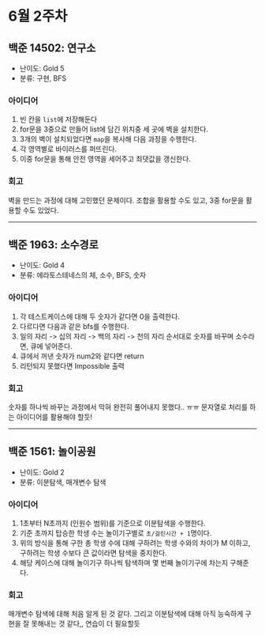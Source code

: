 # 6월 2주차
## 백준 14502: 연구소
- 난이도: Gold 5
- 분류: 구현, BFS

### 아이디어
1. 빈 칸을 `list`에 저장해둔다
2. for문을 3중으로 만들어 list에 담긴 위치중 세 곳에 벽을 설치한다.
3. 3개의 벽이 설치되었다면 `map`을 복사해 다음 과정을 수행한다.
4. 각 영역별로 바이러스를 퍼뜨린다.
5. 이중 for문을 통해 안전 영역을 세어주고 최댓값을 갱신한다.

### 회고
벽을 만드는 과정에 대해 고민했던 문제이다. 조합을 활용할 수도 있고, 3중 for문을 활용할 수도 있었다.

___
## 백준 1963: 소수경로
- 난이도: Gold 4
- 분류: 에라토스테네스의 체, 소수, BFS, 숫자

### 아이디어
1. 각 테스트케이스에 대해 두 숫자가 같다면 0을 출력한다.
2. 다르다면 다음과 같은 bfs를 수행한다.
3. 일의 자리 -> 십의 자리 -> 백의 자리 -> 천의 자리 순서대로 숫자를 바꾸며 소수라면, 큐에 넣어준다.
4. 큐에서 꺼낸 숫자가 num2와 같다면 return
5. 리턴되지 못했다면 Impossible 출력

### 회고
숫자를 하나씩 바꾸는 과정에서 막혀 완전히 풀어내지 못했다.. ㅠㅠ 문자열로 처리를 하는 아이디어를 활용해야 할듯!

____
## 백준 1561: 놀이공원
- 난이도: Gold 2
- 분류: 이분탐색, 매개변수 탐색

### 아이디어
1. 1초부터 N초까지 (인원수 범위)를 기준으로 이분탐색을 수행한다.
2. 기준 초까지 탑승한 학생 수는 놀이기구별로 `초/걸린시간 + 1`명이다.
3. 위의 방식을 통해 구한 총 학생 수에 대해 구하려는 학생 수와의 차이가 M 이하고, 구하려는 학생 수보다 큰 값이라면 탐색을 중지한다.
4. 해당 케이스에 대해 놀이기구 하나씩 탐색하며 몇 번째 놀이기구에 차는지 구해준다.

### 회고
매개변수 탐색에 대해 처음 알게 된 것 같다. 그리고 이분탐색에 대해 아직 능숙하게 구현을 잘 못해내는 것 같다,, 연습이 더 필요할듯